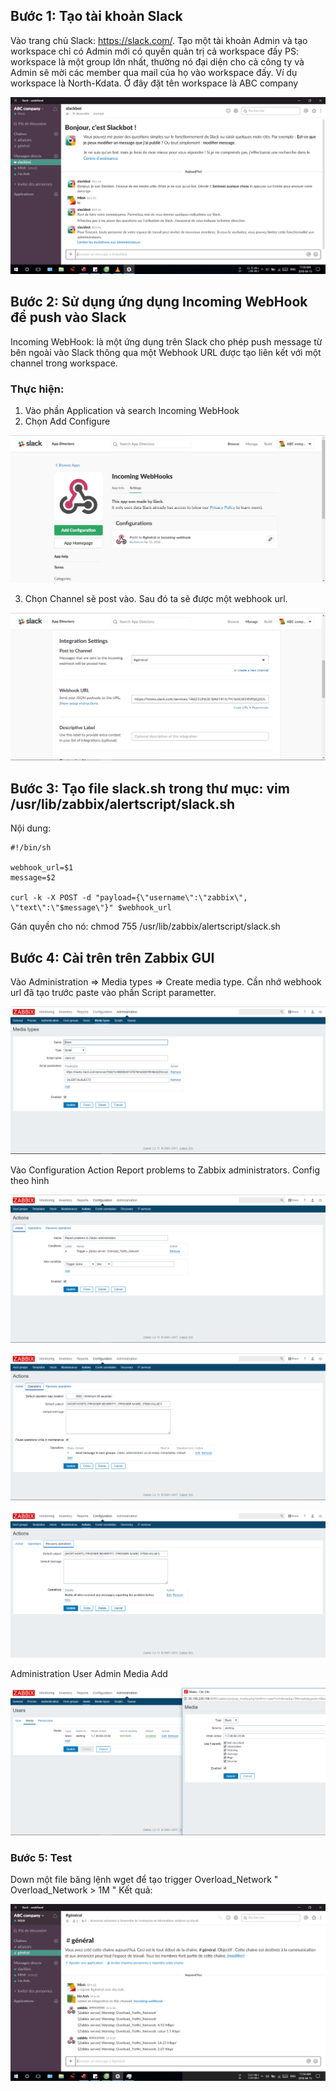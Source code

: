 ## Bước 1: Tạo tài khoản Slack
Vào trang chủ Slack: https://slack.com/. Tạo một tài khoản Admin và tạo workspace chỉ có Admin mới có quyền quản trị cả workspace đấy
PS: workspace là một group lớn nhất, thường nó đại diện cho cả công ty và Admin sẽ mời các member qua mail của họ vào workspace đấy. Ví dụ workspace là North-Kdata. Ở đây đặt tên workspace là ABC company

![](image/s1.png)

## Bước 2: Sử dụng ứng dụng Incoming WebHook để push vào Slack

Incoming WebHook: là một ứng dụng trên Slack cho phép push message từ bên ngoài vào Slack thông qua một Webhook URL được tạo liên kết với một channel trong workspace.

### Thực hiện:
1. Vào phần Application và search Incoming WebHook
2. Chọn Add Configure

![](image/s2.png)

3. Chọn Channel sẽ post vào. Sau đó ta sẽ được một webhook url. 

![](image/s3.png)

## Bước 3: Tạo file slack.sh trong thư mục: vim /usr/lib/zabbix/alertscript/slack.sh
 Nội dung: 
 
    #!/bin/sh

    webhook_url=$1
    message=$2

    curl -k -X POST -d "payload={\"username\":\"zabbix\", \"text\":\"$message\"}" $webhook_url
 
 Gán quyền cho nó: chmod 755 /usr/lib/zabbix/alertscript/slack.sh
 
 ## Bước 4: Cài trên trên Zabbix GUI
 
 Vào Administration => Media types => Create media type. Cần nhớ webhook url đã tạo trước paste vào phần Script parametter.
 
 ![](image/s4.png)
 
Vào Configuration Action Report problems to Zabbix administrators. Config theo hình 

![](image/s5.png)

![](image/s6.png)

![](image/s7.png)

Administration User Admin Media Add 

![](image/s8.png)

### Bước 5: Test 
Down một file băng lệnh wget để tạo trigger Overload_Network " Overload_Network > 1M "
Kết quả:

![](image/s9.png)
